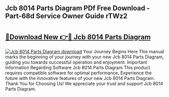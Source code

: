 ## Jcb 8014 Parts Diagram PDf Free Download - Part-68d Service Owner Guide rTWz2

# <h2><a href="http://dfs3vgm.blite.top/?on=Jcb+8014+Parts+Diagram">🔗Download New 👉🔴 Jcb 8014 Parts Diagram</a></h2>

[![Jcb 8014 Parts Diagram download](https://i.imgur.com/lujVjoI.png)](http://dfs3vgm.blite.top/?on=Jcb+8014+Parts+Diagram)
Your Journey Begins Here This manual marks the beginning of your journey with your new Jcb 8014 Parts Diagram, guiding you towards successful operation and enjoyment. Important Information Regarding Software Jcb 8014 Parts Diagram This product requires compatible software for optimal performance. Experience the future with the innovative features of your new Jcb 8014 Parts Diagram. Thank You for Choosing Us! We appreciate your trust and support Jcb 8014 Parts Diagram.
